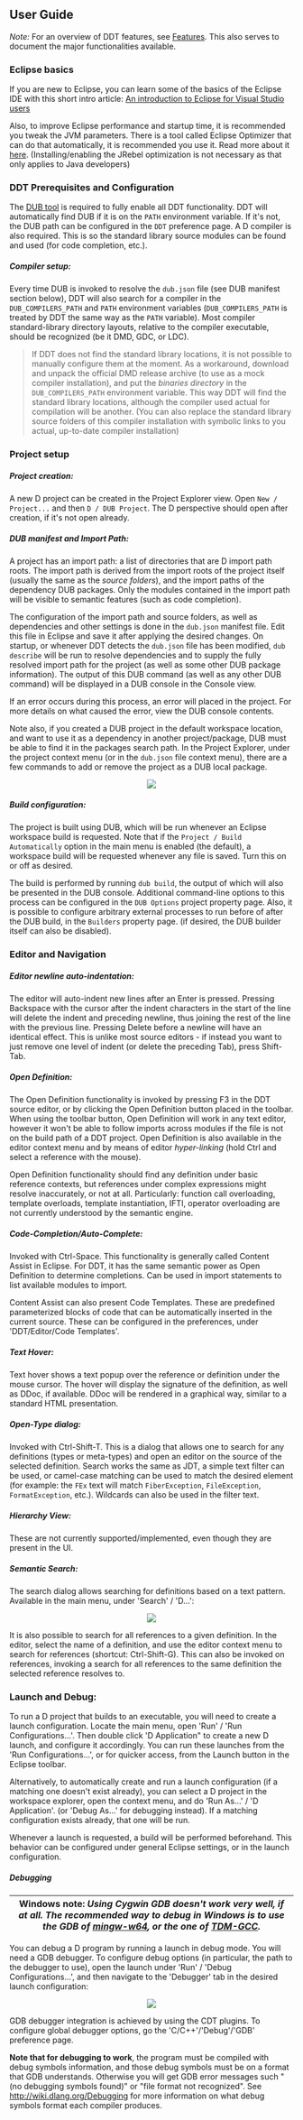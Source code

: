 ## User Guide

*Note:* For an overview of DDT features, see [Features](Features.md#ddt-features). This also serves to document 
the major functionalities available.

### Eclipse basics

If you are new to Eclipse, you can learn some of the basics of the Eclipse IDE with this short intro article: 
[An introduction to Eclipse for Visual Studio users
](http://www.ibm.com/developerworks/opensource/library/os-eclipse-visualstudio/)

Also, to improve Eclipse performance and startup time, it is recommended you tweak the JVM parameters. There is a tool called Eclipse Optimizer that can do that automatically, it is recommended you use it. Read more about it [here](http://www.infoq.com/news/2015/03/eclipse-optimizer). (Installing/enabling the JRebel optimization is not necessary as that only applies to Java developers)

### DDT Prerequisites and Configuration

The [DUB tool](http://code.dlang.org/about) is required to fully enable all DDT functionality. DDT will automatically find DUB if it is on the `PATH` environment variable. If it's not, the DUB path can be configured in the `DDT` preference page. A D compiler is also required. This is so the standard library source modules can be found and used (for code completion, etc.).

##### Compiler setup:
Every time DUB is invoked to resolve the `dub.json` file (see DUB manifest section below), DDT will also search for a compiler in the `DUB_COMPILERS_PATH` and `PATH` environment variables (`DUB_COMPILERS_PATH` is treated by DDT the same way as the `PATH` variable). Most compiler standard-library directory layouts, relative to the compiler executable, should be recognized (be it DMD, GDC, or LDC). 

> If DDT does not find the standard library locations, it is not possible to manually configure them at the moment. As a workaround, download and unpack the official DMD release archive (to use as a mock compiler installation), and put the *binaries directory* in the `DUB_COMPILERS_PATH` environment variable. This way DDT will find the standard library locations, although the compiler used actual for compilation will be another. (You can also replace the standard library source folders of this compiler installation with symbolic links to you actual, up-to-date compiler installation)

### Project setup

##### Project creation:
A new D project can be created in the Project Explorer view. Open `New / Project...` and then `D / DUB Project`. The D perspective should open after creation, if it's not open already.


##### DUB manifest and Import Path:
A project has an import path: a list of directories that are D import path roots. The import path is derived from the import roots of the project itself (usually the same as the _source folders_), and the import paths of the dependency DUB packages. Only the modules contained in the import path will be visible to semantic features (such as code completion).

The configuration of the import path and source folders, as well as dependencies and other settings is done in the `dub.json` manifest file. Edit this file in Eclipse and save it after applying the desired changes. On startup, or whenever DDT detects the `dub.json` file has been modified, `dub describe` will be run to resolve dependencies and to supply the fully resolved import path for the project (as well as some other DUB package information). The output of this DUB command (as well as any other DUB command) will be displayed in a DUB console in the Console view.

If an error occurs during this process, an error will placed in the project. For more details on what caused the error, view the DUB console contents.

Note also, if you created a DUB project in the default workspace location, and want to use it as a dependency in 
another project/package, DUB must be able to find it in the packages search path. In the Project Explorer, under 
the project context menu (or in the `dub.json` file context menu), there are a few commands to add or remove the project as a DUB local package.

<div align="center">
<a href="screenshots/UserGuide_DubCtxMenu.png?raw=true"><img src="screenshots/UserGuide_DubCtxMenu.png" /><a/> 
</div> 

##### Build configuration:

The project is built using DUB, which will be run whenever an Eclipse workspace build is requested. Note that if the `Project / Build Automatically` option in the main menu is enabled (the default), a workspace build will be requested whenever any file is saved. Turn this on or off as desired.

The build is performed by running `dub build`, the output of which will also be presented in the DUB console. Additional command-line options to this process can be configured in the `DUB Options` project property page. Also, it is possible to configure arbitrary external processes to run before of after the DUB build, in the `Builders` property page. (if desired, the DUB builder itself can also be disabled).

### Editor and Navigation

##### Editor newline auto-indentation:
The editor will auto-indent new lines after an Enter is pressed. Pressing Backspace with the cursor after the indent characters in the start of the line will delete the indent and preceding newline, thus joining the rest of the line with the previous line. Pressing Delete before a newline will have an identical effect.
This is unlike most source editors - if instead you want to just remove one level of indent (or delete the preceding Tab), press Shift-Tab. 

##### Open Definition:
The Open Definition functionality is invoked by pressing F3 in the DDT source editor, or by clicking the Open Definition button placed in the toolbar. When using the toolbar button, Open Definition will work in any text editor, however it won't be able to follow imports across modules if the file is not on the build path of a DDT project. Open Definition is also available in the editor context menu and by means of editor *hyper-linking* (hold Ctrl and select a reference with the mouse).

Open Definition functionality should find any definition under basic reference contexts, but references under complex expressions might resolve inaccurately, or not at all.
Particularly: function call overloading, template overloads, template instantiation, IFTI, operator overloading are not currently understood by the semantic engine.

##### Code-Completion/Auto-Complete:
Invoked with Ctrl-Space. This functionality is generally called Content Assist in Eclipse. For DDT, it has the same semantic power as Open Definition to determine completions. Can be used in import statements to list available modules to import.

Content Assist can also present Code Templates. These are predefined parameterized blocks of code that can be automatically inserted in the current source. These can be configured in the preferences, under 'DDT/Editor/Code Templates'.

##### Text Hover:
Text hover shows a text popup over the reference or definition under the mouse cursor. The hover will display the signature of the definition, as well as DDoc, if available. DDoc will be rendered in a graphical way, similar to a standard HTML presentation.

##### Open-Type dialog:
Invoked with Ctrl-Shift-T. This is a dialog that allows one to search for any definitions (types or meta-types) and open an editor on the source of the selected definition. Search works the same as JDT, a simple text filter can be used, or camel-case matching can be used to match the desired element (for example: the `FEx` text will match `FiberException`, `FileException`, `FormatException`, etc.). Wildcards can also be used in the filter text.
 
##### Hierarchy View:
These are not currently supported/implemented, even though they are present in the UI.

##### Semantic Search:
The search dialog allows searching for definitions based on a text pattern. Available in the main menu, under 'Search' / 'D...':

<div align="center">
<a href="screenshots/UserGuide_SearchDialog.png?raw=true"><img src="screenshots/UserGuide_SearchDialog.png" /><a/> 
</div>

It is also possible to search for all references to a given definition. In the editor, select the name of a definition, and use the editor context menu to search for references (shortcut: Ctrl-Shift-G). This can also be invoked on references, invoking a search for all references to the same definition the selected reference resolves to.


### Launch and Debug:
To run a D project that builds to an executable, you will need to create a launch configuration. Locate the main menu, open 'Run' / 'Run Configurations...'. Then double click 'D Application" to create a new D launch, and configure it accordingly. You can run these launches from the 'Run Configurations...', or for quicker access, from the Launch button in the Eclipse toolbar.

Alternatively, to automatically create and run a launch configuration (if a matching one doesn't exist already), you can select a D project in the workspace explorer, open the context menu, and do 'Run As...' / 'D Application'. (or 'Debug As...' for debugging instead). If a matching configuration exists already, that one will be run.

Whenever a launch is requested, a build will be performed beforehand. This behavior can be configured under general Eclipse settings, or in the launch configuration.

##### Debugging

| **Windows note:** _Using Cygwin GDB doesn't work very well, if at all. The recommended way to debug in Windows is to use the GDB of [mingw-w64](http://mingw-w64.org/), or the one of [TDM-GCC](http://tdm-gcc.tdragon.net/)._ |
|----|

You can debug a D program by running a launch in debug mode. You will need a GDB debugger. To configure debug options (in particular, the path to the debugger to use), open the launch under 'Run' / 'Debug Configurations...', and then navigate to the 'Debugger' tab in the desired launch configuration:

<div align="center">
<a href="screenshots/UserGuide_DebuggerLaunchConfiguration.png?raw=true"><img src="screenshots/UserGuide_DebuggerLaunchConfiguration.png" /><a/> 
</div>

GDB debugger integration is achieved by using the CDT plugins. To configure global debugger options, go the 'C/C++'/'Debug'/'GDB' preference page.

**Note that for debugging to work**, the program must be compiled with debug symbols information, and those debug symbols must be on a format that GDB understands. Otherwise you will get GDB error messages such "(no debugging symbols found)" or "file format not recognized". See http://wiki.dlang.org/Debugging for more information on what debug symbols format each compiler produces.
